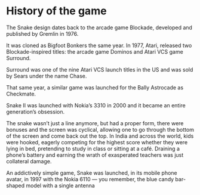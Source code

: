 # History of the game

The Snake design dates back to the arcade game Blockade, developed and published by Gremlin in 1976.

It was cloned as Bigfoot Bonkers the same year. In 1977, Atari, released two Blockade-inspired titles: the arcade game Dominos and Atari VCS game Surround.

Surround was one of the nine Atari VCS launch titles in the US and was sold by Sears under the name Chase.

That same year, a similar game was launched for the Bally Astrocade as Checkmate.

Snake II was launched with Nokia’s 3310 in 2000 and it became an entire generation’s obsession.

The snake wasn’t just a line anymore, but had a proper form, there were bonuses and the screen was cyclical, allowing one to go through the bottom of the screen and come back out the top.
In India and across the world, kids were hooked, eagerly competing for the highest score whether they were lying in bed, pretending to study in class or sitting at a café.
Draining a phone’s battery and earning the wrath of exasperated teachers was just collateral damage.

An addictively simple game, Snake was launched, in its mobile phone avatar, in 1997 with the Nokia 6110 — you remember, the blue candy bar-shaped model with a single antenna
